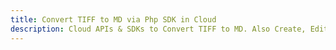 ---title: Convert TIFF to MD via Php SDK in Clouddescription: Cloud APIs & SDKs to Convert TIFF to MD. Also Create, Edit & Render Microsoft Word & OpenOffice documents in the Cloud.---
